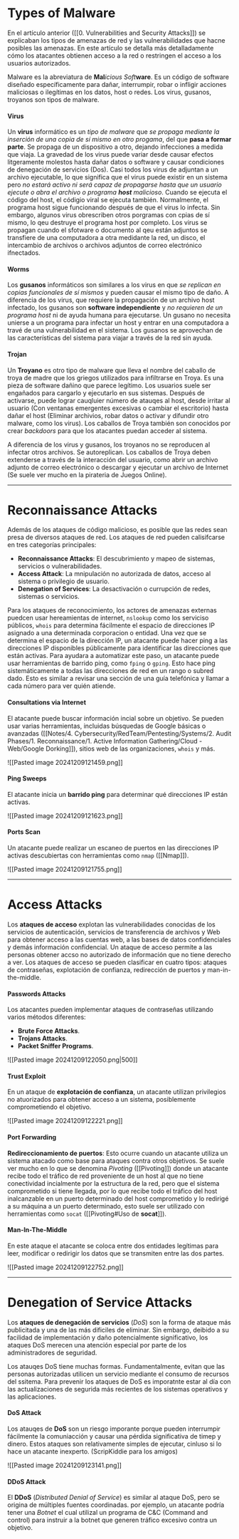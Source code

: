# Types of Malware

En el artículo anterior ([[0. Vulnerabilities and Security Attacks]]) se explicaban los tipos de amenazas de red y las vulnerabilidades que hacne posibles las amenazas. En este artículo se detalla más detalladamente cómo los atacantes obtienen acceso a la red o restringen el acceso a los usuarios autorizados.

Malware es la abreviatura de **Mal***icious* *Soft***ware**. Es un código de software diseñado específicamente para dañar, interrumpir, robar o infligir acciones maliciosas o ilegítimas en los datos, host o redes. Los virus, gusanos, troyanos son tipos de malware.
#### Virus

Un **virus** informático es un *tipo de malware* que *se propaga mediante la inserción de una copia de sí mismo en otro progama*, del que **pasa a formar parte**. Se propaga de un dispositivo a otro, dejando infecciones a medida que viaja. La gravedad de los virus puede variar desde causar efectos litgeramente molestos hasta dañar datos o software y causar condiciones de denegación de servicios (Dos). Casi todos los virus de adjuntan a un archivo ejecutable, lo que significa que el virus puede existir en un sistema pero *no estará activo ni será capaz de propagarse hasta que un usuario ejecute o abra el archivo o programa **host** malicioso*. Cuando se ejecuta el código del host, el códigio viral se ejecuta también. Normalmente, el programa host sigue funcionando después de que el virus lo infecta. Sin embargo, algunos virus obrescriben otros porgramas con cpias de sí mismo, lo qeu destruye el programa host por completo. Los virus se propagan cuando el sfotware o documento al qeu están adjuntos se transfiere de una computadora a otra medidante la red, un disco, el intercambio de archivos o archivos adjuntos de correo electrónico ifnectados.
#### Worms

Los **gusanos** informáticos son similares a los virus en que *se replican en copias funcionales de sí mismos* y pueden causar el mismo tipo de daño. A diferencia de los virus, que requiere la propagación de un archivo host infectado, los gusanos son **software independiente** y *no requieren de un programa host* ni de ayuda humana para ejecutarse. Un gusano no necesita unierse a un programa para infectar un host y entrar en una computadora a travé de una vulnerabilidad en el sistema. Los gusanos se aprovechan de las características del sistema para viajar a través de la red sin ayuda.
#### Trojan

Un **Troyano** es otro tipo de malware que lleva el nombre del caballo de troya de madre que los griegos utilizados para infiltrarse en Troya. Es una pieza de software dañino que parece legítimo. Los usuarios suele ser engañados para cargarlo y ejecutarlo en sus sistemas. Después de activarse, puede lograr cauqluier número de atauqes al host, desde irritar al usuario (Con ventanas emergentes excesivas o cambiar el escritorio) hasta dañar el host (Eliminar archivios, robar datos o activar y difundir otro malware, como los virus). Los caballos de Troya también son conocidos por crear *backdoors* para que los atacantes puedan acceder al sistema.

A diferencia de los virus y gusanos, los troyanos no se reproducen al infectar otros archivos. Se autoreplican. Los caballos de Troya deben extenderse a través de la interacción del usuario, como abrir un archivo adjunto de correo electrónico o descargar y ejecutar un archivo de Internet (Se suele ver mucho en la pirateria de Juegos Online).

----
# Reconnaissance Attacks

Además de los ataques de código malicioso, es posible que las redes sean presa de diversos ataques de red. Los ataques de red pueden calisifcarse en tres categorías principales:

- **Reconnaissance Attacks**: El descubrimiento y mapeo de sistemas, servicios o vulnerabilidades.
- **Access Attack**: La mnipulación no autorizada de datos, acceso al sistema o privilegio de usuario.
- **Denegation of Services**: La desactivación o currupción de redes, sistemas o servicios.

Para los ataques de reconocimiento, los actores de amenazas externas puedcen usar hereamientas de internet, `nslookup` como los serviciso públicos, `whois` para determina fácilmente el espacio de direcciones IP asignado a una determinada corporacion o entidad. Una vez que se determina el espacio de la dirección IP, un atacante puede hacer ping a las direcciones IP disponibles públicamente para identificar las direcciones que están activas. Para ayudara a automatizar este paso, un atacante puede usar herramientas de barrido ping, como `fping` o `gping`. Esto hace ping sistemáticamente a todas las direcciones de red en un rango o subred dado. Esto es similar a revisar una sección de una guía telefónica y llamar a cada número para ver quién atiende.

#### Consultations via Internet

El atacante puede buscar información incial sobre un objetivo. Se pueden usar varias herramientas, incluidas búsquedas de Google básicas o avanzadas ([[Notes/4. Cybersecurity/RedTeam/Pentesting/Systems/2. Audit Phases/1. Reconnaissance/1. Active Information Gathering/Cloud - Web/Google Dorking]]), sitios web de las organizaciones, `whois` y más.

![[Pasted image 20241209121459.png]]
#### Ping Sweeps

El atacante inicia un **barrido ping** para determinar qué direcciones IP están activas.

![[Pasted image 20241209121623.png]]
#### Ports Scan

Un atacante puede realizar un escaneo de puertos en las direcciones IP activas descubiertas con herramientas como `nmap` ([[Nmap]]).

![[Pasted image 20241209121755.png]]

----
# Access Attacks

Los **ataques de acceso** explotan las vulnerabilidades conocidas de los servicios de autenticación, servicios de transferencia de archivos y Web para obtener acceso a las cuentas web, a las bases de datos confidenciales y demás información confidencial. Un ataque de acceso permite a las personas obtener accso no autorizado de información que no tiene derecho a ver. Los ataques de acceso se pueden clasificar en cuatro tipos: ataques de contraseñas, explotación de confianza, redirección de puertos y man-in-the-middle.
#### Passwords Attacks

Los atacantes pueden implementar ataques de contraseñas utilizando varios métodos diferentes:

- **Brute Force Attacks**.
- **Trojans Attacks**.
- **Packet Sniffer Programs**. 

![[Pasted image 20241209122050.png|500]]
#### Trust Exploit

En un ataque de **explotación de confianza**, un atacante utilizan privilegios no atuorizados para obtener acceso a un sistema, posiblemente comprometiendo el objetivo. 

![[Pasted image 20241209122221.png]]
#### Port Forwarding

**Redireccionamiento de puertos**: Esto ocurre cuando un atacante utiliza un sistema atacado como base para ataques contra otros objetivos. Se suele ver mucho en lo que se denomina *Pivoting* ([[Pivoting]]) donde un atacante recibe todo el tráfico de red proveniente de un host al que no tiene conectividad incialmente por la estructura de la red, pero que el sistema comprometido si tiene llegada, por lo que recibe todo el tráfico del host inalcanzable en un puerto determinado del host comprometido y lo redirigé a su máquina a un puerto determinado, esto suele ser utilizado con herramientas como `socat` ([[Pivoting#Uso de **socat**]]).
#### Man-In-The-Middle

En este ataque el atacante se coloca entre dos entidades legítimas para leer, modificar o redirigir los datos que se transmiten entre las dos partes.

![[Pasted image 20241209122752.png]]

---
# Denegation of Service Attacks

Los **ataques de denegación de servicios** (*DoS*) son la forma de ataque más publicitada y una de las más dificiles de eliminar. Sin embargo, deibido a su facilidad de implementación y daño potencialmente significativo, los ataques DoS merecen una atención especial por parte de los administradores de seguridad.

Los atauqes DoS tiene muchas formas. Fundamentalmente, evitan que las personas autorizadas utilicen un servicio mediante el consumo de recursos del ssitema. Para prevenir los ataques de DoS es imporatnte estar al día con las actualizaciones de segurida más recientes de los sistemas operativos y las aplicaciones.
#### DoS Attack

Los atauqes de **DoS** son un riesgo imporante porque pueden interrumpir fácilmente la comuniacción y causar una pérdida significativa de timep y dinero. Estos ataques son relativamente simples de ejecutar, cinluso si lo hace un atacante inexperto. (ScripKiddie para los amigos)

![[Pasted image 20241209123141.png]]

#### DDoS Attack

El **DDoS** (*Distributed Denial of Service*) es similar al ataque DoS, pero se origina de múltiples fuentes coordinadas. por ejemplo, un atacante podría tener una *Botnet* el cual utilizal un programa de C&C (Command and control) para instruir a la botnet que generen tráfico excesivo contra un objetivo.